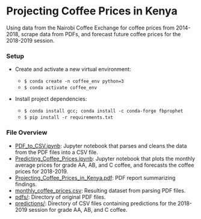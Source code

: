 # Projecting Coffee Prices in Kenya
Using data from the Nairobi Coffee Exchange for coffee prices from 2014-2018, scrape data from PDFs, and forecast future coffee prices for the 2018-2019 session.


### Setup
- Create and activate a new virtual environment:
  - `$ conda create -n coffee_env python=3`
  - `$ conda activate coffee_env`

- Install project dependencies:
  - `$ conda install gcc; conda install -c conda-forge fbprophet`
  - `$ pip install -r requirements.txt`


### File Overview
- [PDF_to_CSV.ipynb](PDF_to_CSV.ipynb): Jupyter notebook that parses and cleans the data from the PDF files into a CSV file.
- [Predicting_Coffee_Prices.ipynb](Predicting_Coffee_Prices.ipynb): Jupyter notebook that plots the monthly average prices for grade AA, AB, and C coffee, and forecasts the coffee prices for 2018-2019.
- [Projecting_Coffee_Prices_in_Kenya.pdf](Projecting_Coffee_Prices_in_Kenya.pdf): PDF report summarizing findings.
- [monthly_coffee_prices.csv](monthly_coffee_prices.csv): Resulting dataset from parsing PDF files.
- [pdfs/](pdfs/): Directory of original PDF files.
- [predictions/](predictions/): Directory of CSV files containing predictions for the 2018-2019 session for grade AA, AB, and C coffee.







